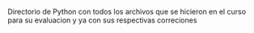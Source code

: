 Directorio de Python con todos los archivos que se hicieron en el curso para
su evaluacion y ya con sus respectivas correciones
